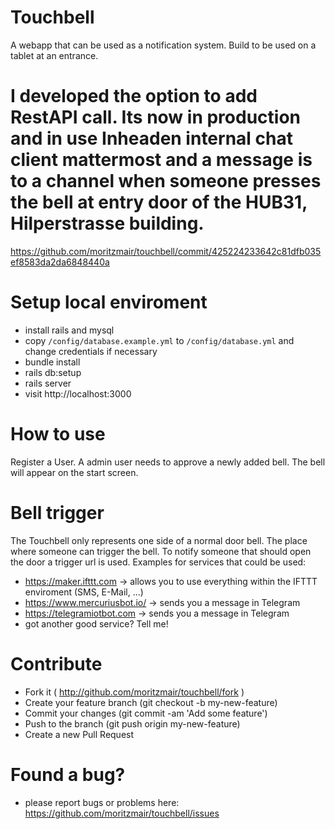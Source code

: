 # Touchbell
A webapp that can be used as a notification system. Build to be used on a tablet at an entrance.

# I developed the option to add RestAPI call. Its now in production and in use Inheaden internal chat client mattermost and a message is to a channel when someone presses the bell at entry door of the HUB31, Hilperstrasse building. 
https://github.com/moritzmair/touchbell/commit/425224233642c81dfb035ef8583da2da6848440a

# Setup local enviroment
* install rails and mysql
* copy `/config/database.example.yml` to `/config/database.yml` and change credentials if necessary
* bundle install
* rails db:setup
* rails server
* visit http://localhost:3000

# How to use
Register a User. A admin user needs to approve a newly added bell. The bell will appear on the start screen.

# Bell trigger
The Touchbell only represents one side of a normal door bell. The place where someone can trigger the bell.
To notify someone that should open the door a trigger url is used.
Examples for services that could be used:
* https://maker.ifttt.com -> allows you to use everything within the IFTTT enviroment (SMS, E-Mail, ...)
* https://www.mercuriusbot.io/ -> sends you a message in Telegram
* https://telegramiotbot.com -> sends you a message in Telegram
* got another good service? Tell me!

# Contribute
* Fork it ( http://github.com/moritzmair/touchbell/fork )
* Create your feature branch (git checkout -b my-new-feature)
* Commit your changes (git commit -am 'Add some feature')
* Push to the branch (git push origin my-new-feature)
* Create a new Pull Request

# Found a bug?
* please report bugs or problems here: https://github.com/moritzmair/touchbell/issues

